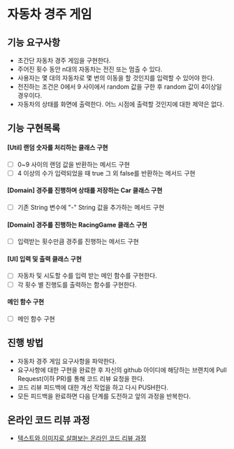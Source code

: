 # 자동차 경주 게임

## 기능 요구사항

* 초간단 자동차 경주 게임을 구현한다.
* 주어진 횟수 동안 n대의 자동차는 전진 또는 멈출 수 있다.
* 사용자는 몇 대의 자동차로 몇 번의 이동을 할 것인지를 입력할 수 있어야 한다.
* 전진하는 조건은 0에서 9 사이에서 random 값을 구한 후 random 값이 4이상일 경우이다.
* 자동차의 상태를 화면에 출력한다. 어느 시점에 출력할 것인지에 대한 제약은 없다.

## 기능 구현목록

#### [Util] 랜덤 숫자를 처리하는 클래스 구현

- [ ] 0~9 사이의 랜덤 값을 반환하는 메서드 구현
- [ ] 4 이상의 수가 입력되었을 때 true 그 외 false를 반환하는 메서드 구현

#### [Domain] 경주를 진행하며 상태를 저장하는 Car 클래스 구현

- [ ] 기존 String 변수에 "-" String 값을 추가하는 메서드 구현

#### [Domain] 경주를 진행하는 RacingGame 클래스 구현

- [ ] 입력받는 횟수만큼 경주를 진행하는 메서드 구현

#### [UI] 입력 및 출력 클래스 구현

- [ ] 자동차 및 시도할 수를 입력 받는 메인 함수를 구현한다.
- [ ] 각 횟수 별 진행도를 출력하는 함수를 구현한다.

#### 메인 함수 구현

- [ ] 메인 함수 구현

## 진행 방법

* 자동차 경주 게임 요구사항을 파악한다.
* 요구사항에 대한 구현을 완료한 후 자신의 github 아이디에 해당하는 브랜치에 Pull Request(이하 PR)를 통해 코드 리뷰 요청을 한다.
* 코드 리뷰 피드백에 대한 개선 작업을 하고 다시 PUSH한다.
* 모든 피드백을 완료하면 다음 단계를 도전하고 앞의 과정을 반복한다.

## 온라인 코드 리뷰 과정

* [텍스트와 이미지로 살펴보는 온라인 코드 리뷰 과정](https://github.com/next-step/nextstep-docs/tree/master/codereview)